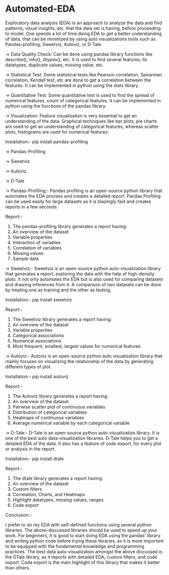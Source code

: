 # Automated-EDA
Exploratory data analysis (EDA) is an approach to analyze the data and find patterns, visual insights, etc. that the data set is having, before proceeding to model. One spends a lot of time doing EDA to get a better understanding of data, that can be minimized by using auto visualizations tools such as Pandas-profiling, Sweetviz, Autoviz, or D-Tale

-> Data Quality Check: Can be done using pandas library functions like describe(), info(), dtypes(), etc. It is used to find several features, its datatypes, duplicate values,  missing value, etc.

-> Statistical Test: Some statistical tests like Pearson correlation, Spearman correlation, Kendall test, etc are done to get a correlation between the features. It can be implemented in python using the stats library.

-> Quantitative Test: Some quantitative test is used to find the spread of numerical features, count of categorical features. It can be implemented in python using the functions of the pandas library.

-> Visualization: Feature visualization is very essential to get an understanding of the data. Graphical techniques like bar plots, pie charts are used to get an understanding of categorical features, whereas scatter plots, histograms are used for numerical features.

Installation:- pip install pandas-profiling

-> Pandas-Profiling

-> Sweetviz

-> Autoviz

-> D-Tale

-> Pandas-Profiling:- Pandas profiling is an open-source python library that automates the EDA process and creates a detailed report. Pandas Profiling can be used easily for large datasets as it is blazingly fast and creates reports in a few seconds.

Report:-
1) The pandas-profiling library generates a report having:
2) An overview of the dataset
3) Variable properties
4) Interaction of variables
5) Correlation of variables
6) Missing values
7) Sample data

-> Sweetviz:- Sweetviz is an open-source python auto-visualization library that generates a report, exploring the data with the help of high-density plots. It not only automates the EDA but is also used for comparing datasets and drawing inferences from it. A comparison of two datasets can be done by treating one as training and the other as testing.

Installation:- pip install sweetviz

Report:-
1) The Sweetviz library generates a report having:
2) An overview of the dataset
3) Variable properties
4) Categorical associations
5) Numerical associations
6) Most frequent, smallest, largest values for numerical features

-> Autoviz:- Autoviz is an open-source python auto visualization library that mainly focuses on visualizing the relationship of the data by generating different types of plot.

Installation:- pip install autoviz

Report:-
1) The Autoviz library generates a report having:
2) An overview of the dataset
3) Pairwise scatter plot of continuous variables
4) Distribution of categorical variables
5) Heatmaps of continuous variables
6) Average numerical variable by each categorical variable

-> D-Tale:- D-Tale is an open-source python auto-visualization library. It is one of the best auto data-visualization libraries. D-Tale helps you to get a detailed EDA of the data. It also has a feature of code export, for every plot or analysis in the report.

Installation:- pip install dtale

Report:-
1) The dtale library generates a report having:
2) An overview of the dataset
3) Custom filters
4) Correlation, Charts, and Heatmaps
5) Highlight datatypes, missing values, ranges
6) Code export


Conclusion:-

I prefer to do my EDA with self-defined functions using several python libraries. The above-discussed libraries should be used to speed up your work.
For beginners, it is good to start doing EDA using the pandas' library and writing python code before trying these libraries, as it is more important to be equipped with the fundamental knowledge and programming practices.
The best data auto-visualization amongst the above discussed is the DTale library, as it reports with detailed EDA, custom filters, and code export. Code export is the main highlight of this library that makes it better than others.
